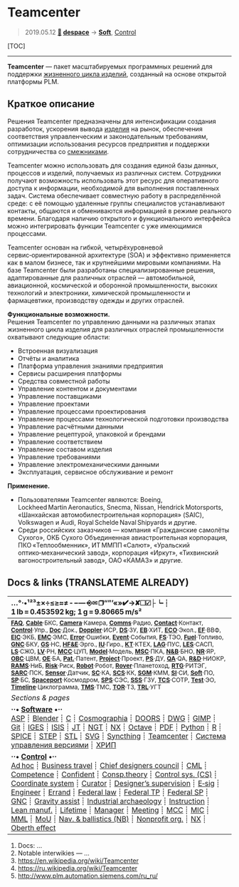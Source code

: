 # Teamcenter
> 2019.05.12 **[🚀](../index/index.md) [despace](index.md)** → **[Soft](soft.md)**, [Control](control.md)

[TOC]

---

**Teamcenter** — пакет масштабируемых программных решений для поддержки [жизненного цикла изделий](pl.md), созданный на основе открытой платформы PLM.



## Краткое описание
Решения Teamcenter предназначены для интенсификации создания разработок, ускорения вывода [изделия](unit.md) на рынок, обеспечения соответствия управленческим и законодательным требованиям, оптимизации использования ресурсов предприятия и поддержки сотрудничества со [смежниками](contact.md).

Teamcenter можно использовать для создания единой базы данных, процессов и изделий, получаемых из различных систем. Сотрудники получают возможность использовать этот ресурс для оперативного доступа к информации, необходимой для выполнения поставленных задач. Система обеспечивает совместную работу в распределённой среде: с её помощью удаленные группы специалистов устанавливают контакты, общаются и обмениваются информацией в режиме реального времени. Благодаря наличию открытого и функционального интерфейса можно интегрировать функции Teamcenter с уже имеющимися процессами.

Teamcenter основан на гибкой, четырёхуровневой сервис‑ориентированной архитектуре (SOA) и эффективно применяется как в малом бизнесе, так и крупнейшими мировыми компаниями. На базе Teamcenter были разработаны специализированные решения, адаптированные для различных отраслей — автомобильной, авиационной, космической и оборонной промышленности, высоких технологий и электроники, химической промышленности и фармацевтики, производству одежды и других отраслей.

**Функциональные возможности.**  
Решения Teamcenter по управлению данными на различных этапах жизненного цикла изделия для различных отраслей промышленности охватывают следующие области:

   - Встроенная визуализация
   - Отчёты и аналитика
   - Платформа управления знаниями предприятия
   - Сервисы расширения платформы
   - Средства совместной работы
   - Управление контентом и документами
   - Управление поставщиками
   - Управление проектами
   - Управление процессами проектирования
   - Управление процессами технологической подготовки производства
   - Управление расчётными данными
   - Управление рецептурой, упаковкой и брендами
   - Управление соответствием
   - Управление составом изделия
   - Управление требованиями
   - Управление электромеханическими данными
   - Эксплуатация, сервисное обслуживание и ремонт

**Применение.**

   - Пользователями Teamcenter являются: Boeing, Lockheed Martin Aeronautics, Snecma, Nissan, Hendrick Motorsports, «Шанхайская автомобилестроительная корпорация» (SAIC), Volkswagen и Audi, Royal Schelde Naval Shipyards и другие.
   - Среди российских заказчиков — компания «Гражданские самолёты Сухого», ОКБ Сухого Объединенная авиастроительная корпорация, ПКО «Теплообменник», ИТ ММПП «Салют», «Уральский оптико‑механический завод», корпорация «Иркут», «Тихвинский вагоностроительный завод», ОАО «КАМАЗ» и другие.



<p style="page-break-after:always"> </p>

## Docs & links (TRANSLATEME ALREADY)
|…°·•¹²³±×÷≤≥≈≠ ‑ −— ⎆✉ ❐“”’«»✔→✘☐☑├┕┆ 1 lb = 0.453592 kg; 1 g = 9.80665 m/s²|
|:--|
|<small>**[FAQ](faq.md)**, **[Cable](cable.md)**·БКС, **[Camera](camera.md)**·Камера, **[Comms](comms.md)**·Радио, **[Contact](contact.md)**·Контакт, **[Control](control.md)**·Упр., **[Doc](doc.md)**·Док., **[Doppler](doppler.md)**·ИСР, **[DS](ds.md)**·ЗУ, **[EB](eb.md)**·ХИТ, **[ECO](ecology.md)**·Экол., **[EF](ef.md)**·ВВФ, **[ElC](elc.md)**·ЭКБ, **[EMC](emc.md)**·ЭМС, **[Error](error.md)**·Ошибки, **[Event](event.md)**·События, **[FS](fs.md)**·ТЭО, **[Fuel](fuel.md)**·Топливо, **[GNC](gnc.md)**·БКУ, **[GS](scs.md)**·НС, **[HF&E](hfe.md)**·Эрго., **[IU](iu.md)**·Гиро., **[KT](kt.md)**·КТЕХ, **[LAG](lag.md)**·ПУC, **[LES](les.md)**·САСП, **[LS](ls.md)**·СЖО, **[LV](lv.md)**·РН, **[MCC](mcc.md)**·ЦУП, **[Model](model.md)**·Модель, **[MSC](sc.md)**·ПКА, **[N&B](nnb.md)**·БНО, **[NR](nr.md)**·ЯР, **[OBC](obc.md)**·ЦВМ, **[OE](oe.md)**·БА, **[Pat.](патент.md)**·Патент, **[Project](project.md)**·Проект, **[PS](ps.md)**·ДУ, **[QA](quality.md)**·QA, **[R&D](rnd.md)**·НИОКР, **[RAMS](rams.md)**·НиБ, **[Risk](risk.md)**·Риск, **[Robot](robotics.md)**·Робот, **[Rover](rover.md)**·Планетоход, **[RTG](rtg.md)**·РИТЭГ, **[SARC](sarc.md)**·ПСК, **[Sensor](sensor.md)**·Датчик, **[SC](sc.md)**·КА, **[SCS](scs.md)**·КК, **[SGM](sgm.md)**·КММ, **[SI](si.md)**·СИ, **[Soft](soft.md)**·ПО, **[SP](sp.md)**·БС, **[Spaceport](spaceport.md)**·Космодром, **[SPS](sps.md)**·СЭС, **[SSS](sss.md)**·ГЗУ, **[TCS](tcs.md)**·СОТР, **[Test](test.md)**·ЭО, **[Timeline](timeline.md)**·Циклограмма, **[TMS](tms.md)**·ТМС, **[TOR](tor.md)**·ТЗ, **[TRL](trl.md)**·УГТ</small>|
|*Sections & pages*|
|**··• [Software](soft.md) •··**<br> [ASP](asp.md) ┊ [Blender](blender.md) ┊ [C](c.md) ┊ [Cosmographia](cosmographia.md) ┊ [DOORS](doors.md) ┊ [DWG](cad_f.md) ┊ [GIMP](gimp.md) ┊ [Git](git.md) ┊ [IGES](cad_f.md) ┊ [ISIS](isis.md) ┊ [JT](cad_f.md) ┊ [NGT](neogeography_toolkit.md) ┊ [NX](nx.md) ┊ [Octave](gnu_octave.md) ┊ [PDF](pdf.md) ┊ [Python](python.md) ┊ [R](r.md) ┊ [SPICE](spice.md) ┊ [STEP](cad_f.md) ┊ [STL](systems_tool_kit.md) ┊ [SVG](cad_f.md) ┊ [Syncthing](syncthing.md) ┊ [Teamcenter](teamcenter.md) ┊ [Система управления версиями](vcs.md) ┊ [ХРИП](adra.md) |
|**··• [Control](Control.md) •··**<br> [Ad hoc](ad_hoc.md) ┊ [Business travel](business_travel.md) ┊ [Chief designers council](cocd.md) ┊ [CML](cml.md) ┊ [Competence](competence.md) ┊ [Confident](confident.md) ┊ [Consp.theory](consp_theory.md) ┊ [Control sys. (CS)](cs.md) ┊ [Coordinate system](coord_sys.md) ┊ [Curator](curator.md) ┊ [Designer’s supervision](des_spv.md) ┊ [E‑sig](esig.md) ┊ [Engineer](engineer.md) ┊ [Errand](errand.md) ┊ [Federal law](fed_law.md) ┊ [Federal TP](fed_tp.md) ┊ [Federal SP](fed_sp.md) ┊ [GNC](gnc.md) ┊ [Gravity assist](gravass.md) ┊ [Industrial archaeology](ind_arch.md) ┊ [Instruction](instruction.md) ┊ [Lean manuf.](lean_man.md) ┊ [Lifetime](lifetime.md) ┊ [Manager](manager.md) ┊ [Meeting](meeting.md) ┊ [MCC](mcc.md) ┊ [MIC](mic.md) ┊ [MML](mml.md) ┊ [MoU](mou.md) ┊ [Nav. & ballistics (NB)](nnb.md) ┊ [Nonprofit org.](nonprof_org.md) ┊ [NX](nx.md) ┊ [Oberth effect](oberth_eff.md) | ┊ [Org.structure](orgstruct.md) ┊ [Outcomes commission](outccom.md) ┊ [Patent](patent_res.md) ┊ [Peter prin.](peter_principle.md) ┊ [Plan](plan.md) ┊ [PMBok](pmbok.md) ┊ [Quorum](quorum.md) ┊ [R&D management](rnd_mgmt.md) ┊ [R&D support](rnd_support.md) ┊ [Recursion](recurs.md) ┊ [Schulze_method](schulze_method.md) ┊ [Sci'N'Tech activities](st_act.md) ┊ [Sci'N'Tech council](satc.md) ┊ [Single-window system](sw_sys.md) ┊ [Situ.leadership](situ_leadership.md) ┊ [Skunk works](skunk_works.md) ┊ [State arm. plan](plan_sa.md) ┊ [Swamp](swamp.md) ┊ [Teamcenter](teamcenter.md) ┊ [TRIZ](triz.md) ┊ [TRL](trl.md) ┊ [Veto](veto.md) ┊ [Workflow](workflow.md) ┊ [Workgroup](wg.md)|

   1. Docs: …
   1. Notable interwikies — …
   1. <https://en.wikipedia.org/wiki/Teamcenter>
   1. <https://ru.wikipedia.org/wiki/Teamcenter>
   1. <http://www.plm.automation.siemens.com/ru_ru/>
